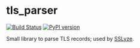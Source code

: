 tls_parser
==========

[![Build Status](https://travis-ci.org/nabla-c0d3/tls_parser.svg?branch=master)](https://travis-ci.org/nabla-c0d3/tls_parser)
[![PyPI version](https://badge.fury.io/py/tls_parser.svg)](https://badge.fury.io/py/tls_parser)

Small library to parse TLS records; used by [SSLyze](https://github.com/nabla-c0d3/sslyze).
